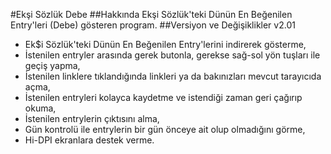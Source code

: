 #Ekşi Sözlük Debe
##Hakkında
Ekşi Sözlük'teki Dünün En Beğenilen Entry'leri (Debe) gösteren program.
##Versiyon ve Değişiklikler
    v2.01
<ul>
	<li>Ek$i Sözlük'teki Dünün En Beğenilen Entry'lerini indirerek gösterme,</li>
	<li>İstenilen entryler arasında gerek butonla, gerekse sağ-sol yön tuşları ile geçiş yapma,</li>
	<li>İstenilen linklere tıklandığında linkleri ya da bakınızları mevcut tarayıcıda açma,</li>
	<li>İstenilen entryleri kolayca kaydetme ve istendiği zaman geri çağırıp okuma,</li>
	<li>İstenilen entrylerin çıktısını alma,</li>
	<li>Gün kontrolü ile entrylerin bir gün önceye ait olup olmadığını görme,</li>
	<li>Hi-DPI ekranlara destek verme.</li>
</ul>
